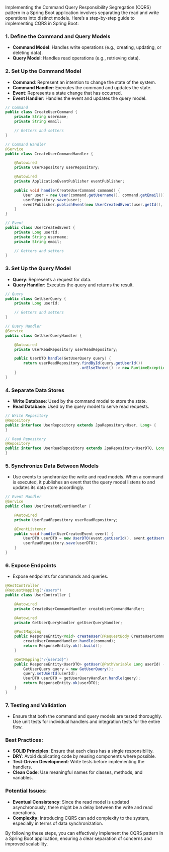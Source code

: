 Implementing the Command Query Responsibility Segregation (CQRS) pattern in a Spring Boot application involves separating the read and write operations into distinct models. Here’s a step-by-step guide to implementing CQRS in Spring Boot:

### 1. **Define the Command and Query Models**
   - **Command Model**: Handles write operations (e.g., creating, updating, or deleting data).
   - **Query Model**: Handles read operations (e.g., retrieving data).

### 2. **Set Up the Command Model**
   - **Command**: Represent an intention to change the state of the system.
   - **Command Handler**: Executes the command and updates the state.
   - **Event**: Represents a state change that has occurred.
   - **Event Handler**: Handles the event and updates the query model.

```java
// Command
public class CreateUserCommand {
    private String username;
    private String email;

    // Getters and setters
}

// Command Handler
@Service
public class CreateUserCommandHandler {

    @Autowired
    private UserRepository userRepository;

    @Autowired
    private ApplicationEventPublisher eventPublisher;

    public void handle(CreateUserCommand command) {
        User user = new User(command.getUsername(), command.getEmail());
        userRepository.save(user);
        eventPublisher.publishEvent(new UserCreatedEvent(user.getId(), user.getUsername(), user.getEmail()));
    }
}

// Event
public class UserCreatedEvent {
    private Long userId;
    private String username;
    private String email;

    // Getters and setters
}
```

### 3. **Set Up the Query Model**
   - **Query**: Represents a request for data.
   - **Query Handler**: Executes the query and returns the result.

```java
// Query
public class GetUserQuery {
    private Long userId;

    // Getters and setters
}

// Query Handler
@Service
public class GetUserQueryHandler {

    @Autowired
    private UserReadRepository userReadRepository;

    public UserDTO handle(GetUserQuery query) {
        return userReadRepository.findById(query.getUserId())
                                 .orElseThrow(() -> new RuntimeException("User not found"));
    }
}
```

### 4. **Separate Data Stores**
   - **Write Database**: Used by the command model to store the state.
   - **Read Database**: Used by the query model to serve read requests.

```java
// Write Repository
@Repository
public interface UserRepository extends JpaRepository<User, Long> {
}

// Read Repository
@Repository
public interface UserReadRepository extends JpaRepository<UserDTO, Long> {
}
```

### 5. **Synchronize Data Between Models**
   - Use events to synchronize the write and read models. When a command is executed, it publishes an event that the query model listens to and updates its data store accordingly.

```java
// Event Handler
@Service
public class UserCreatedEventHandler {

    @Autowired
    private UserReadRepository userReadRepository;

    @EventListener
    public void handle(UserCreatedEvent event) {
        UserDTO userDTO = new UserDTO(event.getUserId(), event.getUsername(), event.getEmail());
        userReadRepository.save(userDTO);
    }
}
```

### 6. **Expose Endpoints**
   - Expose endpoints for commands and queries.

```java
@RestController
@RequestMapping("/users")
public class UserController {

    @Autowired
    private CreateUserCommandHandler createUserCommandHandler;

    @Autowired
    private GetUserQueryHandler getUserQueryHandler;

    @PostMapping
    public ResponseEntity<Void> createUser(@RequestBody CreateUserCommand command) {
        createUserCommandHandler.handle(command);
        return ResponseEntity.ok().build();
    }

    @GetMapping("/{userId}")
    public ResponseEntity<UserDTO> getUser(@PathVariable Long userId) {
        GetUserQuery query = new GetUserQuery();
        query.setUserId(userId);
        UserDTO userDTO = getUserQueryHandler.handle(query);
        return ResponseEntity.ok(userDTO);
    }
}
```

### 7. **Testing and Validation**
   - Ensure that both the command and query models are tested thoroughly. Use unit tests for individual handlers and integration tests for the entire flow.

### Best Practices:
- **SOLID Principles**: Ensure that each class has a single responsibility.
- **DRY**: Avoid duplicating code by reusing components where possible.
- **Test-Driven Development**: Write tests before implementing the handlers.
- **Clean Code**: Use meaningful names for classes, methods, and variables.

### Potential Issues:
- **Eventual Consistency**: Since the read model is updated asynchronously, there might be a delay between the write and read operations.
- **Complexity**: Introducing CQRS can add complexity to the system, especially in terms of data synchronization.

By following these steps, you can effectively implement the CQRS pattern in a Spring Boot application, ensuring a clear separation of concerns and improved scalability.
